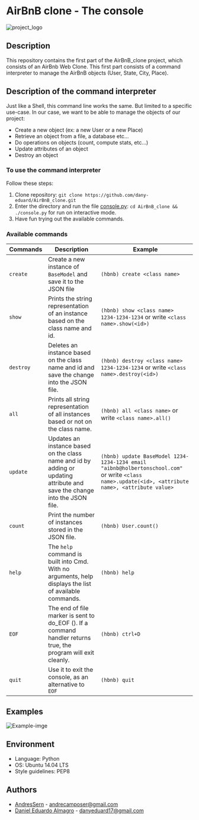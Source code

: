 # AirBnB clone - The console

![project_logo](https://github.com/dany-eduard/AirBnB_clone/blob/main/Logo.png)

## Description

This repository contains the first part of the AirBnB_clone project, which consists of an AirBnb Web Clone. This first part consists of a command interpreter to manage the AirBnB objects (User, State, City, Place).

## Description of the command interpreter

Just like a Shell, this command line works the same. But limited to a specific use-case. In our case, we want to be able to manage the objects of our project:

- Create a new object (ex: a new User or a new Place)
- Retrieve an object from a file, a database etc…
- Do operations on objects (count, compute stats, etc…)
- Update attributes of an object
- Destroy an object

### To use the command interpreter

Follow these steps:

1. Clone repository: `git clone https://github.com/dany-eduard/AirBnB_clone.git`
2. Enter the directory and run the file [console.py](https://github.com/dany-eduard/AirBnB_clone/blob/main/console.py): `cd AirBnB_clone && ./console.py` for run on interactive mode.
3. Have fun trying out the available commands.

### Available commands

| Commands  | Description                                                                                                                | Example                                                                                                                                             |
| --------- | -------------------------------------------------------------------------------------------------------------------------- | --------------------------------------------------------------------------------------------------------------------------------------------------- |
| `create`  | Create a new instance of `BaseModel` and save it to the JSON file                                                          | `(hbnb) create <class name>`                                                                                                                        |
| `show`    | Prints the string representation of an instance based on the class name and id.                                            | `(hbnb) show <class name> 1234-1234-1234` or write `<class name>.show(<id>)`                                                                        |
| `destroy` | Deletes an instance based on the class name and id and save the change into the JSON file.                                 | `(hbnb) destroy <class name> 1234-1234-1234` or write `<class name>.destroy(<id>)`                                                                  |
| `all`     | Prints all string representation of all instances based or not on the class name.                                          | `(hbnb) all <class name>` or write `<class name>.all()`                                                                                             |
| `update`  | Updates an instance based on the class name and id by adding or updating attribute and save the change into the JSON file. | `(hbnb) update BaseModel 1234-1234-1234 email "aibnb@holbertonschool.com"` or write `<class name>.update(<id>, <attribute name>, <attribute value>` |
| `count`   | Print the number of instances stored in the JSON file.                                                                     | `(hbnb) User.count()`                                                                                                                               |
| `help`    | The `help` command is built into Cmd. With no arguments, help displays the list of available commands.                     | `(hbnb) help`                                                                                                                                       |
| `EOF`     | The end of file marker is sent to do_EOF (). If a command handler returns true, the program will exit cleanly.             | `(hbnb) ctrl+D`                                                                                                                                     |
| `quit`    | Use it to exit the console, as an alternative to `EOF`                                                                     | `(hbnb) quit`                                                                                                                                       |

## Examples

![Example-imge](https://raw.githubusercontent.com/dany-eduard/AirBnB_clone/main/Example_CommandLineAirBnB-2021-02-18%20104733.png)

## Environment

- Language: Python
- OS: Ubuntu 14.04 LTS
- Style guidelines: PEP8

## Authors

- [AndresSern](https://github.com/AndresSern) - <andrecamposer@gmail.com>
- [Daniel Eduardo Almagro](https://github.com/dany-eduard) - <danyeduard17@gmail.com>
